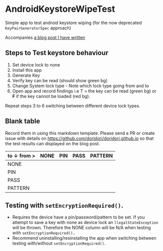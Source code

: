 # AndroidKeystoreWipeTest
Simple app to test android keystore wiping (for the now deprecated `KeyPairGeneratorSpec` approach)

Accompanies [a blog post I have written](http://systemdotrun.blogspot.co.uk/2015/02/android-security-forgetful-keystore.html)



## Steps to Test keystore behaviour
1. Set device lock to none
2. Install this app
3. Generate Key
4. Verify key can be read (should show green bg)
5. Change System lock type - Note which lock type going from and to
6. Open app and record findings i.e T = the key can be read (green bg) or **F** if the key cannot be loaded (red bg).

Repeat steps 3 to 6 switching between different device lock types. 

## Blank table
Record them in using this markdown template. Please send a PR or create issue with details on https://github.com/doridori/doridori.github.io so that the test results can displayed on the blog post.

| to ↓        from > | NONE | PIN | PASS | PATTERN |
|--------------------|------|-----|------|---------|
| NONE               |      |     |      |         |
| PIN                |      |     |      |         |
| PASS               |      |     |      |         |
| PATTERN            |      |     |      |         |



## Testing with `setEncryptionRequired()`.

* Requires the device have a pin/password/pattern to be set. If you attempt to save a key with none as device lock an `llegalStateException` will be thrown. Therefore the NONE column will be N/A when testing with `setEncryptionRequired()`..   
* Recommend uninstalling/resinstalling the app when switching between testing with/without `setEncryptionRequired()`. 
